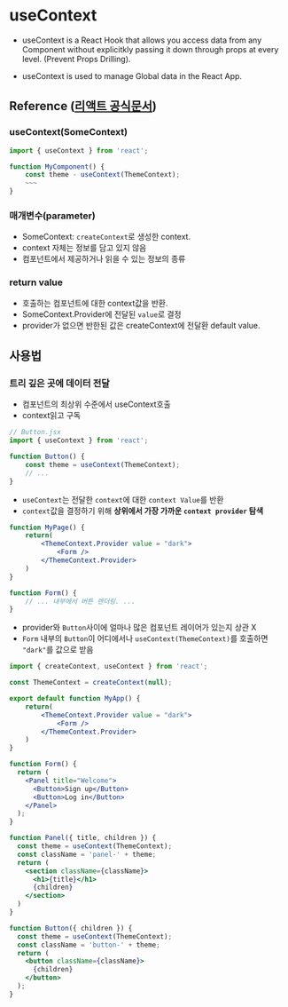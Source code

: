 # useContext
- useContext is a React Hook that allows you access data from any Component without explicitkly passing it down through props at every level. (Prevent Props Drilling).

- useContext is used to manage Global data in the React App.

## Reference ([리액트 공식문서](https://ko.react.dev/reference/react/useContext))
### useContext(SomeContext)
``` jsx
import { useContext } from 'react';

function MyComponent() {
    const theme - useContext(ThemeContext);
    ~~~
}
```


### 매개변수(parameter)
- SomeContext: `createContext`로 생성한 context.
- context 자체는 정보를 담고 있지 않음
- 컴포넌트에서 제공하거나 읽을 수 있는 정보의 종류


### return value
- 호출하는 컴포넌트에 대한 context값을 반환.
- SomeContext.Provider에 전달된 `value`로 결정
- provider가 없으면 반한된 값은 createContext에 전달환 default value.

## 사용법
### 트리 깊은 곳에 데이터 전달
- 컴포넌트의 최상위 수준에서 useContext호출
- context읽고 구독
``` jsx
// Button.jsx
import { useContext } from 'react';

function Button() {
    const theme = useContext(ThemeContext);
    // ...
}
```
- `useContext`는 전달한 `context`에 대한 `context Value`를 반환
- `context`값을 결정하기 위해 <b>상위에서 가장 가까운 `context provider` 탐색</b>

```jsx
function MyPage() {
    return(
        <ThemeContext.Provider value = "dark">
            <Form />
        </ThemeContext.Provider>
    )
}

function Form() {
    // ... 내부에서 버튼 렌더링. ...
}
```

- provider와 `Button`사이에 얼마나 많은 컴포넌트 레이어가 있는지 상관 X
- `Form` 내부의 `Button`이 어디에서나 `useContext(ThemeContext)`를 호출하면 `"dark"`를 값으로 받음

```jsx
import { createContext, useContext } from 'react';

const ThemeContext = createContext(null);

export default function MyApp() {
    return(
        <ThemeContext.Provider value = "dark">
            <Form />
        </ThemeContext.Provider>
    )
}

function Form() {
  return (
    <Panel title="Welcome">
      <Button>Sign up</Button>
      <Button>Log in</Button>
    </Panel>
  );
}

function Panel({ title, children }) {
  const theme = useContext(ThemeContext);
  const className = 'panel-' + theme;
  return (
    <section className={className}>
      <h1>{title}</h1>
      {children}
    </section>
  )
}

function Button({ children }) {
  const theme = useContext(ThemeContext);
  const className = 'button-' + theme;
  return (
    <button className={className}>
      {children}
    </button>
  );
}

```